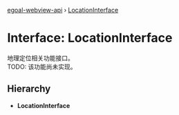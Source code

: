 [egoal-webview-api](../README.md) › [LocationInterface](locationinterface.md)

# Interface: LocationInterface

地理定位相关功能接口。\
TODO: 该功能尚未实现。

## Hierarchy

* **LocationInterface**
